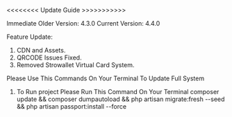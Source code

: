 <<<<<<<< Update Guide >>>>>>>>>>>

Immediate Older Version: 4.3.0
Current Version: 4.4.0

Feature Update:
1. CDN and Assets.
2. QRCODE Issues Fixed.
3. Removed Strowallet Virtual Card System.



Please Use This Commands On Your Terminal To Update Full System
1. To Run project Please Run This Command On Your Terminal
    composer update && composer dumpautoload && php artisan migrate:fresh --seed && php artisan passport:install --force
